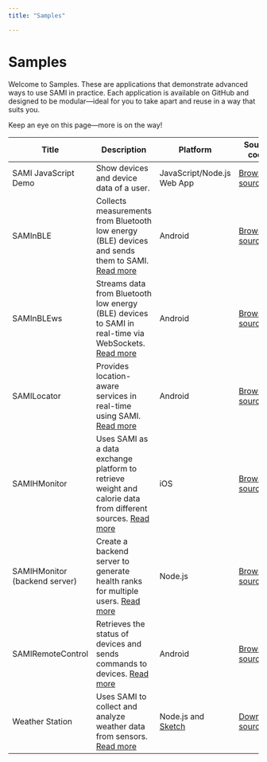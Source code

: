 ```yaml
---
title: "Samples"

---
```

# Samples

Welcome to Samples. These are applications that demonstrate advanced ways to use SAMI in practice. Each application is available on GitHub and designed to be modular—ideal for you to take apart and reuse in a way that suits you.

Keep an eye on this page—more is on the way!

| Title           | Description   | Platform | Source code
| -------------   | ------------- | -------- | -------------
| SAMI JavaScript Demo | Show devices and device data of a user. | JavaScript/Node.js Web App | [Browse source](https://github.com/samsungsamiio/sami-javascript-demo/)
| SAMInBLE        | Collects measurements from Bluetooth low energy (BLE) devices and sends them to SAMI. [Read more](https://blog.samsungsami.io/mobile/development/2015/03/12/introducing-sami-to-your-bluetooth-low-energy-devices.html) | Android | [Browse source](https://github.com/samsungsamiio/sample-android-SAMInBLE)
| SAMInBLEws      | Streams data from Bluetooth low energy (BLE) devices to SAMI in real-time via WebSockets. [Read more](https://blog.samsungsami.io/mobile/development/2015/04/09/sami-and-ble-meet-websockets.html) | Android | [Browse source](https://github.com/samsungsamiio/sample-android-SAMInBLEws)
| SAMILocator     | Provides location-aware services in real-time using SAMI. [Read more](https://blog.samsungsami.io/mobile/development/2015/03/10/quick-apps-plot-your-location-in-real-time-with-sami.html) | Android | [Browse source](https://github.com/samsungsamiio/sample-android-SAMILocator)
| SAMIHMonitor    | Uses SAMI as a data exchange platform to retrieve weight and calorie data from different sources. [Read more](https://blog.samsungsami.io/mobile/development/2015/03/03/developing-with-sami-part-3.html) | iOS | [Browse source](https://github.com/samsungsamiio/sample-iOS-SAMIHMonitor)
| SAMIHMonitor (backend server) | Create a backend server to generate health ranks for multiple users. [Read more](https://blog.samsungsami.io/analytics/development/data/2015/05/27/give-your-app-a-brain.html) | Node.js | [Browse source](https://github.com/samsungsamiio/sample-iOS-SAMIHMonitor)
| SAMIRemoteControl | Retrieves the status of devices and sends commands to devices. [Read more](https://blog.samsungsami.io/mobile/development/2015/03/31/making-the-perfect-remote-control-in-five-steps.html) | Android | [Browse source](https://github.com/samsungsamiio/sample-android-SAMIRemoteControl)
| Weather Station | Uses SAMI to collect and analyze weather data from sensors. [Read more](https://blog.samsungsami.io/architecture/tutorial/beginner/2015/04/30/make-an-iot-weather-station-with-sami.html) | Node.js and [Sketch](http://www.arduino.cc/en/Tutorial/Sketch) | [Download source](https://blog.samsungsami.io/downloads/weather.zip)